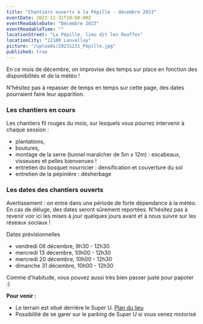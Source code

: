 ```yaml
---
title: "Chantiers ouverts à la Pépille - décembre 2023"
eventDate: 2023-12-31T10:00:00Z
eventReadableDate: "Décembre 2023"
eventReadableTime: ""
locationStreet: "La Pépille, lieu dit les Rouffes"
locationCity: "22100 Lanvallay"
picture: "/uploads/20231231_Pepille.jpg"
published: true
---
```


En ce mois de décembre, on improvise des temps sur place en fonction des disponibilités et de la météo !

N'hésitez pas à repasser de temps en temps sur cette page, des dates pourraient faire leur apparition.

<!--more-->

### Les chantiers en cours

Les chantiers fil rouges du mois, sur lesquels vous pourrez intervenir à chaque session :

- plantations,
- boutures,
- montage de la serre (tunnel maraîcher de 5m x 12m) : escabeaux, visseuses et pelles bienvenues !
- entretien du bosquet nourricier : densification et couverture du sol
- entretien de la pépinière : désherbage

### Les dates des chantiers ouverts

Avertissement : on entre dans une période de forte dépendance à la météo. En cas de déluge, des dates seront sûrement reportées. N'hésitez pas à revenir voir ici les mises à jour quelques jours avant et à nous suivre sur les réseaux sociaux !

Dates prévisionnelles

- vendredi 08 décembre, 9h30 - 12h30
- mercredi 13 décembre, 10h00 - 12h30
- mercredi 20 décembre, 10h00 - 12h30
- dimanche 31 décembre, 10h00 - 12h30

Comme d'habitude, vous pouvez aussi très bien passer juste pour papoter :)

**Pour venir :**

- Le terrain est situé derrière le Super U. [Plan du lieu](https://www.openstreetmap.org/#map=17/48.44885/-2.01522&layers=N)
- Possibilité de se garer sur le parking de Super U si vous venez motorisé
